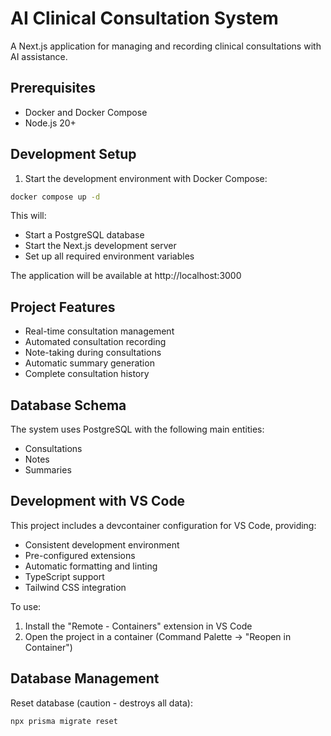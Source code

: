 # AI Clinical Consultation System

A Next.js application for managing and recording clinical consultations with AI assistance.

## Prerequisites

- Docker and Docker Compose
- Node.js 20+

## Development Setup

1. Start the development environment with Docker Compose:
```bash
docker compose up -d
```

This will:
- Start a PostgreSQL database
- Start the Next.js development server
- Set up all required environment variables

The application will be available at http://localhost:3000

## Project Features

- Real-time consultation management
- Automated consultation recording
- Note-taking during consultations
- Automatic summary generation
- Complete consultation history

## Database Schema

The system uses PostgreSQL with the following main entities:
- Consultations
- Notes
- Summaries

## Development with VS Code

This project includes a devcontainer configuration for VS Code, providing:
- Consistent development environment
- Pre-configured extensions
- Automatic formatting and linting
- TypeScript support
- Tailwind CSS integration

To use:
1. Install the "Remote - Containers" extension in VS Code
2. Open the project in a container (Command Palette -> "Reopen in Container")

## Database Management

Reset database (caution - destroys all data):
```bash
npx prisma migrate reset
```
